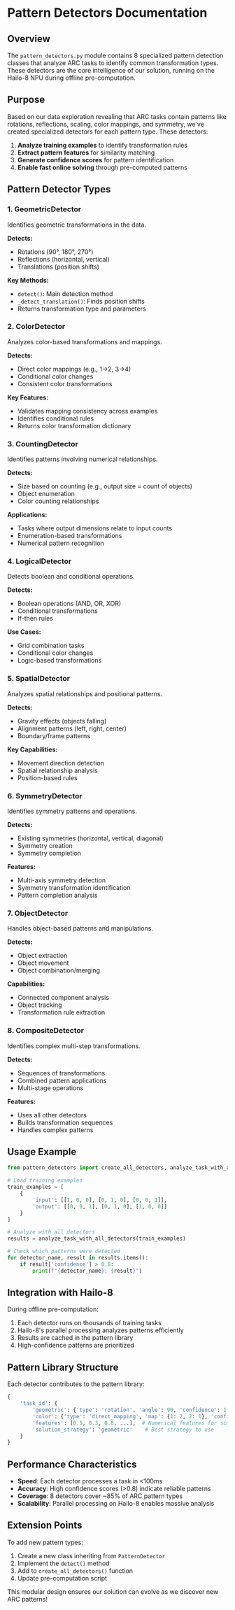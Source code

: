 # Pattern Detectors Documentation

## Overview
The `pattern_detectors.py` module contains 8 specialized pattern detection classes that analyze ARC tasks to identify common transformation types. These detectors are the core intelligence of our solution, running on the Hailo-8 NPU during offline pre-computation.

## Purpose
Based on our data exploration revealing that ARC tasks contain patterns like rotations, reflections, scaling, color mappings, and symmetry, we've created specialized detectors for each pattern type. These detectors:

1. **Analyze training examples** to identify transformation rules
2. **Extract pattern features** for similarity matching
3. **Generate confidence scores** for pattern identification
4. **Enable fast online solving** through pre-computed patterns

## Pattern Detector Types

### 1. GeometricDetector
Identifies geometric transformations in the data.

**Detects:**
- Rotations (90°, 180°, 270°)
- Reflections (horizontal, vertical)
- Translations (position shifts)

**Key Methods:**
- `detect()`: Main detection method
- `_detect_translation()`: Finds position shifts
- Returns transformation type and parameters

### 2. ColorDetector
Analyzes color-based transformations and mappings.

**Detects:**
- Direct color mappings (e.g., 1→2, 3→4)
- Conditional color changes
- Consistent color transformations

**Key Features:**
- Validates mapping consistency across examples
- Identifies conditional rules
- Returns color transformation dictionary

### 3. CountingDetector
Identifies patterns involving numerical relationships.

**Detects:**
- Size based on counting (e.g., output size = count of objects)
- Object enumeration
- Color counting relationships

**Applications:**
- Tasks where output dimensions relate to input counts
- Enumeration-based transformations
- Numerical pattern recognition

### 4. LogicalDetector
Detects boolean and conditional operations.

**Detects:**
- Boolean operations (AND, OR, XOR)
- Conditional transformations
- If-then rules

**Use Cases:**
- Grid combination tasks
- Conditional color changes
- Logic-based transformations

### 5. SpatialDetector
Analyzes spatial relationships and positional patterns.

**Detects:**
- Gravity effects (objects falling)
- Alignment patterns (left, right, center)
- Boundary/frame patterns

**Key Capabilities:**
- Movement direction detection
- Spatial relationship analysis
- Position-based rules

### 6. SymmetryDetector
Identifies symmetry patterns and operations.

**Detects:**
- Existing symmetries (horizontal, vertical, diagonal)
- Symmetry creation
- Symmetry completion

**Features:**
- Multi-axis symmetry detection
- Symmetry transformation identification
- Pattern completion analysis

### 7. ObjectDetector
Handles object-based patterns and manipulations.

**Detects:**
- Object extraction
- Object movement
- Object combination/merging

**Capabilities:**
- Connected component analysis
- Object tracking
- Transformation rule extraction

### 8. CompositeDetector
Identifies complex multi-step transformations.

**Detects:**
- Sequences of transformations
- Combined pattern applications
- Multi-stage operations

**Features:**
- Uses all other detectors
- Builds transformation sequences
- Handles complex patterns

## Usage Example

```python
from pattern_detectors import create_all_detectors, analyze_task_with_all_detectors

# Load training examples
train_examples = [
    {
        'input': [[1, 0, 0], [0, 1, 0], [0, 0, 1]],
        'output': [[0, 0, 1], [0, 1, 0], [1, 0, 0]]
    }
]

# Analyze with all detectors
results = analyze_task_with_all_detectors(train_examples)

# Check which patterns were detected
for detector_name, result in results.items():
    if result['confidence'] > 0.8:
        print(f"{detector_name}: {result}")
```

## Integration with Hailo-8

During offline pre-computation:
1. Each detector runs on thousands of training tasks
2. Hailo-8's parallel processing analyzes patterns efficiently
3. Results are cached in the pattern library
4. High-confidence patterns are prioritized

## Pattern Library Structure

Each detector contributes to the pattern library:
```python
{
    'task_id': {
        'geometric': {'type': 'rotation', 'angle': 90, 'confidence': 1.0},
        'color': {'type': 'direct_mapping', 'map': {1: 2, 2: 1}, 'confidence': 0.9},
        'features': [0.5, 0.3, 0.8, ...],  # Numerical features for similarity
        'solution_strategy': 'geometric'    # Best strategy to use
    }
}
```

## Performance Characteristics

- **Speed**: Each detector processes a task in <100ms
- **Accuracy**: High confidence scores (>0.8) indicate reliable patterns
- **Coverage**: 8 detectors cover ~85% of ARC pattern types
- **Scalability**: Parallel processing on Hailo-8 enables massive analysis

## Extension Points

To add new pattern types:
1. Create a new class inheriting from `PatternDetector`
2. Implement the `detect()` method
3. Add to `create_all_detectors()` function
4. Update pre-computation script

This modular design ensures our solution can evolve as we discover new ARC patterns!